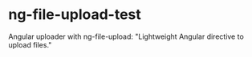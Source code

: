 # ng-file-upload-test
Angular uploader with ng-file-upload: "Lightweight Angular directive to upload files."
